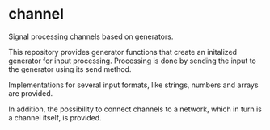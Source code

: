 channel
=======

Signal processing channels based on generators.


This repository provides generator functions that create an initalized generator for input processing. Processing is done by sending the input to the generator using its send method.

Implementations for several input formats, like strings, numbers and arrays are provided.

In addition, the possibility to connect channels to a network, which in turn is a channel itself, is provided.



